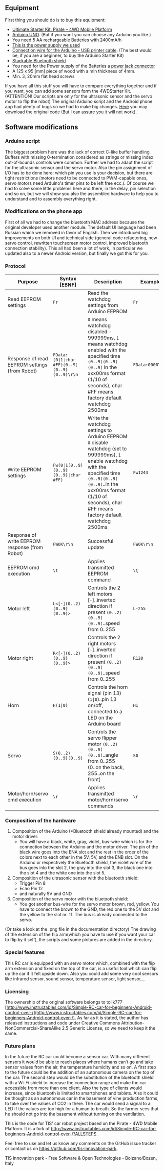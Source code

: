 ## Equipment

First thing you should do is to buy this equipment:

* [Ultimate Starter Kit: Pirate – 4WD Mobile Platform](http://www.google.com/url?q=http%3A%2F%2Fwww.ebay.it%2Fitm%2FUltimate-Starter-Kit-4WD-Robot-Car-DFRobot-Robotics-Platform-without-Arduino-%2F161177884052%3Fpt%3DUK_Computing_Other_Computing_Networking%26hash%3Ditem2586f35594&sa=D&sntz=1&usg=AFQjCNFsclWrIZmguzXOZ2l50J0sR6UQaw)
* [Arduino UNO](http://www.google.com/url?q=http%3A%2F%2Fwww.exp-tech.de%2FMainboards%2FArduino-Uno-R3.html&sa=D&sntz=1&usg=AFQjCNHGArFMFaQnLCd8ewy8VN35o50w6A). (But if you want you can choose any Arduino you like.)
* You need 5 AA rechargeable Batteries with 2400mA/h
* [This is the power supply we used](http://www.google.com/url?q=http%3A%2F%2Fwww.hobbydirekt.de%2FULTRAMAT-10-Graupner-6410%3A%3A31105.html&sa=D&sntz=1&usg=AFQjCNEGVlLp_pUX0QSUZEL4diPseNTHjg)
* [Connection wire for the Arduino - USB printer cable](http://www.google.com/url?q=http%3A%2F%2Fwww.exp-tech.de%2FZubehoer%2FKabel%2FUSB-Kabel-A-B-180cm.html&sa=D&sntz=1&usg=AFQjCNGyCFDfp5prfzifM4VIoPf9ZOmrWg). (The best would be, if you are a beginner, to buy the Arduino Starter Kit)
*  [Stackable Bluetooth shield](http://www.google.com/url?q=http%3A%2F%2Fwww.exp-tech.de%2FShields%2FStackable-Bluetooth-Shield-v2-2-Master-Slave.html&sa=D&sntz=1&usg=AFQjCNH2JAunmOozX3M2P8sK0N3S5HT0Xg)
* You need for the Power supply of the Batteries a [power jack connector](http://www.google.it/url?sa=i&rct=j&q=&esrc=s&source=images&cd=&cad=rja&uact=8&docid=ANLm9SJzSQyMWM&tbnid=NVHLy_ufW8dfwM:&ved=0CAUQjRw&url=http://www.aliexpress.com/item/CCTV-5-5mm-x-2-1mm-Female-Male-DC-Power-Jack-Connector-free-shipping/520393587.html&ei=-zH8U_iRDq3G7AaltoCgAg&bvm=bv.73612305,d.bGE&psig=AFQjCNEEyAgf-KXzFsm741qSrjV5iHZWBA&ust=1409123087640777)
* A 125 x 95 [mm] piece of wood with a min thickness of 4mm.
* Min. 3, 20mm flat head screws

If you have all this stuff you will have to compare everything together and if you want, you can add some sensors form the 4WDStarter Kit. (ATTENTION! Our scripts are only for the ultrasonic sensor and the servo motor to flip the robot)
The original Arduino script and the Android phone app had plenty of bugs so we had to make big changes. [Here](http://www.google.com/url?q=http%3A%2F%2Fwww.instructables.com%2Fid%2FSimple-RC-car-for-beginners-Android-control-over-%2F&sa=D&sntz=1&usg=AFQjCNG8QoCKxEOKsWGcAQMe-jnU9oSa_g) you may download the original code (But I can assure you it will not work).

## Software modifications

### Arduino script

The biggest problem here was the lack of correct C-like buffer handling. Buffers with missing 0-termination considered as strings or missing index out-of-bounds controls were common. Further we had to adapt the script for the ultrasonic sensor and the servo motor. Also the pin assignment of I/O has to be done here: which pin you use is your decision, but there are tight restrictions (motors need to be connected to PWM-capable ones, servo motors need Arduino's timer pins to be left free ecc.). Of course we had to solve some little problems here and there, in the delay, pin selection and so on, but we will show you also the assembled hardware to help you to understand and to assembly everything right.

### Modifications on the phone app

First of all we had to change the bluetooth MAC address because the original developer used another module. The default UI language had been Russian which we removed in favor of English. Then we introduced big improvements on both UI and technical side (general code refactoring, new servo control, rewritten touchscreen motor control, improved bluetooth connection stability). This all had been a lot of work, in particular we updated also to a newer Android version, but finally we got this for you.

### Protocol

| Purpose | Syntax [EBNF] | Description | Example |
|---------|---------------|-------------|---------|
| Read EEPROM settings | ```Fr``` | Read the watchdog settings from Arduino EEPROM | ```Fr``` |
| Response of read EEPROM settings (from Robot) | ```FData:(0\|1\|char #FF)(0..9)(0..9)(0..9)\r\n``` | ```0``` means watchdog disabled - 999999ms, ```1``` means watchdog enabled with the specified time ```(0..9)(0..9)(0..9)``` in the xxx00ms format (1/10 of seconds), char #FF means factory default watchdog 2500ms  | ```FData:0000\r\n```|
| Write EEPROM settings | ```Fw(0\|1(0..9)(0..9)(0..9)\|char #FF)``` | Write the watchdog settings to Arduino EEPROM ```0``` disable watchdog (set to 999999ms), ```1``` enable watchdog with the specified time ```(0..9)(0..9)(0..9)```..in the xxx00ms format (1/10 of seconds), char #FF means factory default watchdog 2500ms   | ```Fw1243``` |
| Response of write EEPROM response (from Robot) | ```FWOK\r\n``` | Successful update | ```FWOK\r\n```|
| EEPROM cmd execution | ```\t``` | Applies transmitted EEPROM command | ```\ţ``` |
| Motor left | ```L<[-](0..2)(0..9)(0..9)>``` | Controls the 2 left motors [```-```]..inverted direction if present ```(0..2)(0..9)(0..9)```..speed from 0..255 | ```L-255``` |
| Motor right | ```R<[-](0..2)(0..9)(0..9)>``` | Controls the 2 right motors [```-```]..inverted direction if present ```(0..2)(0..9)(0..9)```..speed from 0..255 | ```R120``` |
| Horn | ```H(1\|0)``` | Controls the horn signal (pin 13) (```1\|0```)..pin 13 on/off, connected to a LED on the Arduino board | ```H1``` |
| Servo | ```S(0..2)(0..9)(0..9)``` | Controls the servo flipper motor ```(0..2)(0..9)(0..9)```..angle from 0..255 (0..on the back, 255..on the front) | ```S0```|
| Motor/horn/servo cmd execution | ```\r``` | Applies transmitted motor/horn/servo commands | ```\r``` |


### Composition of the hardware

1. Composition of the Arduino (*Bluetooth shield already mounted) and the motor driver:
     * You will have a black, white, gray, violet, bus-wire which is for the connection between the Arduino and the motor driver. The pin of the black wire goes into the ENA slot and the rest in the order of the colors next to each other in the 5V, 5V, and the ENB slot. On the Arduino or respectively the Bluetooth shield, the violet wire of the bus goes into the slot 2, the gray into the slot 3, the black one into the slot 4 and the white one into the slot 5.
2. Composition of the ultrasonic sensor with the bluetooth shield:
     * Trigger Pin 8
     * Echo Pin 12
     * and naturally 5V and GND
3. Composition of the servo motor with the bluetooth shield:
     * You got another bus-wire for the servo motor brown, red, yellow. You have to connect the brown to the GND, the red one to the 5V slot and the yellow to the slot nr. 11. The bus is already connected to the servo.

(Or take a look at the .png file in the documentation directory)
The drawing of the extension of the flip arm(which you have to use if you want your car to flip by it self), the scripts and some pictures are added in the directory.

### Special features
This RC car is equipped with an servo motor which, combined with the flip arm extension and fixed on the top of the car, is a useful tool which can flip up the car if it felt upside down.
Also you could add some very cool sensors like infrared sensor, sound sensor, temperature sensor, light sensor,...

### Licensing

The ownership of the original software belongs to tolik777 [http://www.instructables.com/id/Simple-RC-car-for-beginners-Android-control-over-/](http://www.instructables.com/id/Simple-RC-car-for-beginners-Android-control-over-/). As far as it is stated, the author has released instructions and code under Creative Commons Attribution-NonCommercial-ShareAlike 2.5 Generic License, so we need to keep it the same.

### Future plans

In the future the RC car could become a sensor car. With many different sensors it would be able to reach places where humans can’t go and take sensor values from the air, the temperature humidity and so on. A first step to the future could be the addition of an autonomous camera on the top of the car.
The second step would be the substitution of the bluetooth shield with a Wi-Fi shield to increase the connection range and make the car accessible from more than one client. Also the type of clients would increase, since bluetooth is limited to smartphones and tablets.
Also it could be thought as an autonomous car in the basement of vine production farms, to take over the values of CO2 in there. The car would send a signal to a LED if the values are too high for a human to breath. So the farmer sees that he should not go into the basement without turning on the ventilation.

This is the code for TIS' car robot project based on the Pirate - 4WD Mobile
Platform. It is a fork of http://www.instructables.com/id/Simple-RC-car-for-beginners-Android-control-over-/?ALLSTEPS.

Feel free to use and let us know any comments on the GitHub issue tracker or
contact us on https://github.com/tis-innovation-park.

TIS innovation park - Free Software & Open Technologies - Bolzano/Bozen, Italy
